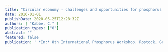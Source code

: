 ```yaml
---
title: "Circular economy - challenges and opportunities for phosphorus recycling"
date: 2016-01-01
publishDate: 2020-05-25T12:28:32Z
authors: [ "Kabbe, C." ]
publication_types: ["0"]
abstract: ""
featured: false
publication: ' *In:* 8th International Phosphorus Workshop. Rostock, Germany. 12.09. –16.09. 2016'
---
```


